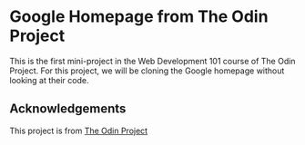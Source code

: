 # Google Homepage from The Odin Project
This is the first mini-project in the Web Development 101 course of The Odin Project. For this project, we will be cloning the Google homepage without looking at their code.

## Acknowledgements
This project is from [The Odin Project](http://www.theodinproject.com/courses/web-development-101/lessons/html-css)
